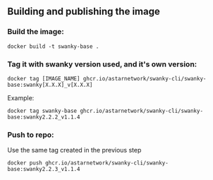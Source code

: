 ## Building and publishing the image

### Build the image:

```
docker build -t swanky-base .
```

### Tag it with swanky version used, and it's own version:

```
docker tag [IMAGE_NAME] ghcr.io/astarnetwork/swanky-cli/swanky-base:swanky[X.X.X]_v[X.X.X]
```

Example:

```
docker tag swanky-base ghcr.io/astarnetwork/swanky-cli/swanky-base:swanky2.2.2_v1.1.4
```

### Push to repo:

Use the same tag created in the previous step

```
docker push ghcr.io/astarnetwork/swanky-cli/swanky-base:swanky2.2.3_v1.1.4
```
